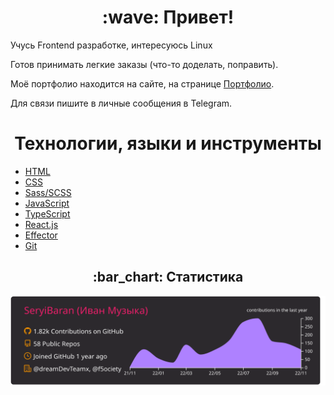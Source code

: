 <h1 align="center">:wave: Привет!</h1>

Учусь Frontend разработке, интересуюсь Linux

Готов принимать легкие заказы (что-то доделать, поправить).

Моё портфолио находится на сайте, на странице [Портфолио](https://seryibaran.github.io/portfolio).

Для связи пишите в личные сообщения в Telegram.

<h1 align="center">Технологии, языки и инструменты</h1>

- [HTML](https://wikipedia.org/wiki/HTML)
- [CSS](https://wikipedia.org/wiki/CSS)
- [Sass/SCSS](https://sass-lang.com)
- [JavaScript](https://wikipedia.org/wiki/JavaScript)
- [TypeScript](https://www.typescriptlang.org)
- [React.js](https://reactjs.org)
- [Effector](https://effector.dev)
- [Git](https://git-scm.com)

<h2 align="center">:bar_chart: Статистика</h2>

<div align="center">
  <img src="https://raw.githubusercontent.com/SeryiBaran/seryibaran/master/profile-summary-card-output/monokai/0-profile-details.svg" />
</div>
